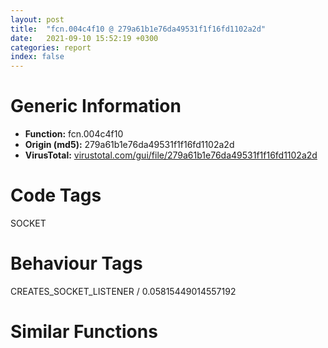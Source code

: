 ```yaml
---
layout: post
title:  "fcn.004c4f10 @ 279a61b1e76da49531f1f16fd1102a2d"
date:   2021-09-10 15:52:19 +0300
categories: report
index: false
---
```


# Generic Information
- **Function:** fcn.004c4f10
- **Origin (md5):** 279a61b1e76da49531f1f16fd1102a2d
- **VirusTotal:** [virustotal.com/gui/file/279a61b1e76da49531f1f16fd1102a2d][virustotal_ref]

# Code Tags
<span class="tag" id="SOCKET">SOCKET</span>


# Behaviour Tags
<span class="bhv-tag" id="CREATES_SOCKET_LISTENER">CREATES_SOCKET_LISTENER / 0.05815449014557192</span>

# Similar Functions
<script type="text/javascript" src="https://www.gstatic.com/charts/loader.js"></script>
<script type="text/javascript">

    google.charts.load('current', {'packages':['corechart']});
    google.charts.setOnLoadCallback(drawChart);

    function drawChart() {
    var data = new google.visualization.DataTable();
        data.addColumn('number', 'X');
        data.addColumn('number', 'Y');
        data.addColumn({type: 'string', role: 'tooltip', 'p': {'html': true}});
        data.addColumn({'type': 'string', 'role': 'style'});
        
        data.addRows([
    [-284.421630859375, 621.4074096679688, '<b><a href="/report/fcn.004c4f10@279a61b1e76da49531f1f16fd1102a2d">fcn.004c4f10</a><br>@279a61b1e76da49531f1f16fd1102a2d</b><br>push ecx<br>push ebx<br>mov ebx, dword[esp+0xc]<br>push edi<br>xor edi, edi<br>mov dword[esp+8], edi<br>cmp ebx, edi<br>jne 0x4c4f27<br>pop edi<br>xor eax, eax<br>pop ebx<br>pop ecx<br>ret <br>mov eax, dword[ebx+0xc]<br>push ebp<br>mov ebp, dword[eax]<br>cmp ebp, edi<br>je 0x4c502b<br>mov dword[esp+0x14], edi<br>push esi<br>lea ebx, [ebx]<br>push 0x20<br>push 1<br>call dword[0x540208]<br>mov esi, eax<br>add esp, 8<br>test esi, esi<br>je 0x4c5015<br>mov ecx, dword[ebx]<br>push ecx<br>call dword[0x540204]<br>add esp, 4<br>mov dword[esi+0x14], eax<br>test eax, eax<br>je 0x4c4ff5<br>push 0x10<br>push 1<br>call dword[0x540208]<br>add esp, 8<br>mov dword[esi+0x18], eax<br>test eax, eax<br>je 0x4c5001<br>cmp dword[esp+0x10], 0<br>jne 0x4c4f8d<br>mov dword[esp+0x10], esi<br>test edi, edi<br>je 0x4c4f94<br>mov dword[edi+0x1c], esi<br>movsx edx, word[ebx+8]<br>mov eax, edx<br>sub eax, 2<br>mov dword[esi+4], edx<br>mov dword[esi+8], 1<br>mov dword[esi+0x10], 0x10<br>jne 0x4c4fcf<br>mov edi, dword[esi+0x18]<br>mov eax, dword[ebp]<br>mov edx, dword[esp+0x1c]<br>mov dword[edi+4], eax<br>mov cx, word[ebx+8]<br>push edx<br>mov word[edi], cx<br>call dword[sym.imp.WS2_32.dll_htons]<br>mov word[edi+2], ax<br>mov eax, dword[esp+0x18]<br>mov ecx, dword[ebx+0xc]<br>mov ebp, dword[eax+ecx+4]<br>add eax, 4<br>mov edi, esi<br>mov dword[esp+0x18], eax<br>test ebp, ebp<br>jne 0x4c4f40<br>mov eax, dword[esp+0x10]<br>pop esi<br>pop ebp<br>pop edi<br>pop ebx<br>pop ecx<br>ret <br>push esi<br>call dword[0x5401fc]<br>add esp, 4<br>jmp 0x4c5015<br>mov edx, dword[esi+0x14]<br>push edx<br>call dword[0x5401fc]<br>push esi<br>call dword[0x5401fc]<br>add esp, 8<br>mov eax, dword[esp+0x10]<br>push eax<br>call fcn.004c4d00<br>add esp, 4<br>mov dword[esp+0x10], 0<br>pop esi<br>mov eax, dword[esp+0xc]<br>pop ebp<br>pop edi<br>pop ebx<br>pop ecx<br>ret <br><eoc> ', 'point { fill-color: #e0440e; }'],
[-48.25881576538086, -851.2409057617188, '<b><a href="/report/fcn.00453e70@289859175c221b107317af7727d26c17">fcn.00453e70</a><br>@289859175c221b107317af7727d26c17</b><br>push ecx<br>push ebx<br>mov ebx, dword[esp+0xc]<br>push edi<br>xor edi, edi<br>mov dword[esp+8], edi<br>cmp ebx, edi<br>jne 0x453e87<br>pop edi<br>xor eax, eax<br>pop ebx<br>pop ecx<br>ret <br>mov eax, dword[ebx+0xc]<br>push ebp<br>mov ebp, dword[eax]<br>cmp ebp, edi<br>je 0x453f8b<br>mov dword[esp+0x14], edi<br>push esi<br>lea ebx, [ebx]<br>push 0x20<br>push 1<br>call dword[0x4cfe90]<br>mov esi, eax<br>add esp, 8<br>test esi, esi<br>je 0x453f75<br>mov ecx, dword[ebx]<br>push ecx<br>call dword[0x4cfe8c]<br>add esp, 4<br>mov dword[esi+0x14], eax<br>test eax, eax<br>je 0x453f55<br>push 0x10<br>push 1<br>call dword[0x4cfe90]<br>add esp, 8<br>mov dword[esi+0x18], eax<br>test eax, eax<br>je 0x453f61<br>cmp dword[esp+0x10], 0<br>jne 0x453eed<br>mov dword[esp+0x10], esi<br>test edi, edi<br>je 0x453ef4<br>mov dword[edi+0x1c], esi<br>movsx edx, word[ebx+8]<br>mov eax, edx<br>sub eax, 2<br>mov dword[esi+4], edx<br>mov dword[esi+8], 1<br>mov dword[esi+0x10], 0x10<br>jne 0x453f2f<br>mov edi, dword[esi+0x18]<br>mov eax, dword[ebp]<br>mov edx, dword[esp+0x1c]<br>mov dword[edi+4], eax<br>mov cx, word[ebx+8]<br>push edx<br>mov word[edi], cx<br>call dword[sym.imp.WS2_32.dll_htons]<br>mov word[edi+2], ax<br>mov eax, dword[esp+0x18]<br>mov ecx, dword[ebx+0xc]<br>mov ebp, dword[eax+ecx+4]<br>add eax, 4<br>mov edi, esi<br>mov dword[esp+0x18], eax<br>test ebp, ebp<br>jne 0x453ea0<br>mov eax, dword[esp+0x10]<br>pop esi<br>pop ebp<br>pop edi<br>pop ebx<br>pop ecx<br>ret <br>push esi<br>call dword[0x4cfe84]<br>add esp, 4<br>jmp 0x453f75<br>mov edx, dword[esi+0x14]<br>push edx<br>call dword[0x4cfe84]<br>push esi<br>call dword[0x4cfe84]<br>add esp, 8<br>mov eax, dword[esp+0x10]<br>push eax<br>call fcn.00453c70<br>add esp, 4<br>mov dword[esp+0x10], 0<br>pop esi<br>mov eax, dword[esp+0xc]<br>pop ebp<br>pop edi<br>pop ebx<br>pop ecx<br>ret <br><eoc> ', 'null'],
[1108.9459228515625, 89.77169799804688, '<b><a href="/report/fcn.00419a20@e2ba7f10eb234338a49853c34d7d9c56">fcn.00419a20</a><br>@e2ba7f10eb234338a49853c34d7d9c56</b><br>push ebp<br>mov ebp, esp<br>sub esp, 8<br>push ebx<br>mov ebx, dword[ebp+8]<br>push edi<br>xor edi, edi<br>mov dword[ebp-4], edi<br>cmp ebx, edi<br>jne 0x419a3c<br>pop edi<br>xor eax, eax<br>pop ebx<br>mov esp, ebp<br>pop ebp<br>ret <br>mov eax, dword[ebx+0xc]<br>mov eax, dword[eax]<br>mov dword[ebp-8], eax<br>cmp eax, edi<br>je 0x419b38<br>mov dword[ebp+8], edi<br>push esi<br>push 0x20<br>push 1<br>call dword[0x558010]<br>mov esi, eax<br>add esp, 8<br>test esi, esi<br>je 0x419b24<br>mov ecx, dword[ebx]<br>push ecx<br>call dword[0x55800c]<br>add esp, 4<br>mov dword[esi+0x14], eax<br>test eax, eax<br>je 0x419b04<br>push 0x10<br>push 1<br>call dword[0x558010]<br>add esp, 8<br>mov dword[esi+0x18], eax<br>test eax, eax<br>je 0x419b10<br>cmp dword[ebp-4], 0<br>jne 0x419a9b<br>mov dword[ebp-4], esi<br>test edi, edi<br>je 0x419aa2<br>mov dword[edi+0x1c], esi<br>movsx edx, word[ebx+8]<br>mov eax, edx<br>sub eax, 2<br>mov dword[esi+4], edx<br>mov dword[esi+8], 1<br>mov dword[esi+0x10], 0x10<br>jne 0x419ade<br>mov eax, dword[ebp-8]<br>mov ecx, dword[eax]<br>mov edi, dword[esi+0x18]<br>mov eax, dword[ebp+0xc]<br>mov dword[edi+4], ecx<br>mov dx, word[ebx+8]<br>push eax<br>mov word[edi], dx<br>call dword[sym.imp.WS2_32.dll_htons]<br>mov word[edi+2], ax<br>mov eax, dword[ebp+8]<br>mov ecx, dword[ebx+0xc]<br>add eax, 4<br>mov dword[ebp+8], eax<br>mov eax, dword[eax+ecx]<br>mov edi, esi<br>mov dword[ebp-8], eax<br>test eax, eax<br>jne 0x419a50<br>mov eax, dword[ebp-4]<br>pop esi<br>pop edi<br>pop ebx<br>mov esp, ebp<br>pop ebp<br>ret <br>push esi<br>call dword[0x558004]<br>add esp, 4<br>jmp 0x419b24<br>mov edx, dword[esi+0x14]<br>push edx<br>call dword[0x558004]<br>push esi<br>call dword[0x558004]<br>add esp, 8<br>mov eax, dword[ebp-4]<br>push eax<br>call fcn.00419840<br>add esp, 4<br>mov dword[ebp-4], 0<br>pop esi<br>mov eax, dword[ebp-4]<br>pop edi<br>pop ebx<br>mov esp, ebp<br>pop ebp<br>ret <br><eoc> ', 'null'],

        ]);

    var options = {
        title: 'Similarity Plot',
        legend: 'none',
        colors: ['#dedbd9', '#e6693e', '#ec8f6e', '#f3b49f', '#f6c7b6'],
        tooltip: {isHtml: true, trigger: 'both'},
        explorer: {
        actions: ["dragToZoom", "rightClickToReset"],
        },
        chartArea: {
        width: '80%',
        height: '80%'
        },
        width: '100%',
        height: '100%'
    };

    var chart = new google.visualization.ScatterChart(document.getElementById('chart_div'));

    chart.draw(data, options);
    }
    
</script>


<div id="chart_div" style="width: 100%px; height: 100%;"></div>

# Disassembled Code
{% highlight nasm %}

push ecx
push ebx
mov ebx, dword[esp+0xc]
push edi
xor edi, edi
mov dword[esp+8], edi
cmp ebx, edi
jne 0x4c4f27
pop edi
xor eax, eax
pop ebx
pop ecx
ret
mov eax, dword[ebx+0xc]
push ebp
mov ebp, dword[eax]
cmp ebp, edi
je 0x4c502b
mov dword[esp+0x14], edi
push esi
lea ebx, [ebx]
push 0x20
push 1
call dword[0x540208]
mov esi, eax
add esp, 8
test esi, esi
je 0x4c5015
mov ecx, dword[ebx]
push ecx
call dword[0x540204]
add esp, 4
mov dword[esi+0x14], eax
test eax, eax
je 0x4c4ff5
push 0x10
push 1
call dword[0x540208]
add esp, 8
mov dword[esi+0x18], eax
test eax, eax
je 0x4c5001
cmp dword[esp+0x10], 0
jne 0x4c4f8d
mov dword[esp+0x10], esi
test edi, edi
je 0x4c4f94
mov dword[edi+0x1c], esi
movsx edx, word[ebx+8]
mov eax, edx
sub eax, 2
mov dword[esi+4], edx
mov dword[esi+8], 1
mov dword[esi+0x10], 0x10
jne 0x4c4fcf
mov edi, dword[esi+0x18]
mov eax, dword[ebp]
mov edx, dword[esp+0x1c]
mov dword[edi+4], eax
mov cx, word[ebx+8]
push edx
mov word[edi], cx
call dword[sym.imp.WS2_32.dll_htons]
mov word[edi+2], ax
mov eax, dword[esp+0x18]
mov ecx, dword[ebx+0xc]
mov ebp, dword[eax+ecx+4]
add eax, 4
mov edi, esi
mov dword[esp+0x18], eax
test ebp, ebp
jne 0x4c4f40
mov eax, dword[esp+0x10]
pop esi
pop ebp
pop edi
pop ebx
pop ecx
ret
push esi
call dword[0x5401fc]
add esp, 4
jmp 0x4c5015
mov edx, dword[esi+0x14]
push edx
call dword[0x5401fc]
push esi
call dword[0x5401fc]
add esp, 8
mov eax, dword[esp+0x10]
push eax
call fcn.004c4d00
add esp, 4
mov dword[esp+0x10], 0
pop esi
mov eax, dword[esp+0xc]
pop ebp
pop edi
pop ebx
pop ecx
ret

{% endhighlight %}

[virustotal_ref]: https://www.virustotal.com/gui/file/279a61b1e76da49531f1f16fd1102a2d